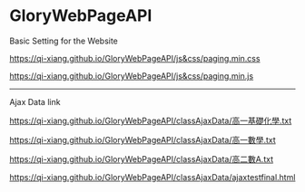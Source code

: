 # GloryWebPageAPI
Basic Setting for the Website

https://qi-xiang.github.io/GloryWebPageAPI/js&css/paging.min.css

https://qi-xiang.github.io/GloryWebPageAPI/js&css/paging.min.js

---

Ajax Data link

https://qi-xiang.github.io/GloryWebPageAPI/classAjaxData/高一基礎化學.txt

https://qi-xiang.github.io/GloryWebPageAPI/classAjaxData/高一數學.txt

https://qi-xiang.github.io/GloryWebPageAPI/classAjaxData/高二數A.txt

https://qi-xiang.github.io/GloryWebPageAPI/classAjaxData/ajaxtestfinal.html

